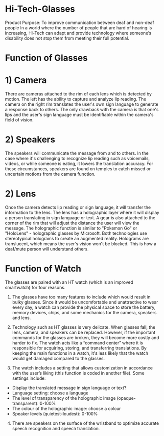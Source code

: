 # Hi-Tech-Glasses
Product Purpose: To improve communication between deaf and non-deaf people
In a world where the number of people that are hard of hearing is increasing, Hi-Tech can adapt and provide technology where someone’s disability does not stop them from meeting their full potential.

# Function of Glasses 
  # 1) Camera
There are cameras attached to the rim of each lens which is detected by motion. The left has the ability to capture and analyze lip reading. The camera on the right rim translates the user's own sign language to generate a response back to others. The only drawback with the camera is that one's lips and the user's sign language must be identifiable within the camera's field of vision.
  # 2) Speakers
The speakers will communicate the message from and to others. In the case where it's challenging to recognize lip reading such as voicemails, videos, or while someone is eating, it lowers the translation accuracy. For these circumstances, speakers are found on temples to catch missed or uncertain motions from the camera function. 
  # 2) Lens
Once the camera detects lip reading or sign language, it will transfer the information to the lens. The lens has a holographic layer where it will display a person translating in sign language or text. A gear is also attached to the corner of the rim that will adjust the distance the user will view the message. The holographic function is similar to "Pokemon Go" or "HoloLens" - holographic glasses by Microsoft. Both technologies use stereotypical holograms to create an augmented reality. Holograms are translucent, which means the user's vision won't be blocked. This is how a deaf/mute person will understand others.

# Function of Watch
The glasses are paired with an HT watch (which is an improved smartwatch) for four reasons. 
1) The glasses have too many features to include which would result in bulky glasses. Since it would be uncomfortable and unattractive to wear every day, a watch can provide the physical space to store the battery, memory devices, chips, and some mechanics for the camera, speakers and lens.

2) Technology such as HT glasses is very delicate. When glasses fall, the lens, camera, and speakers can be replaced. However, if the important commands for the glasses are broken, they will become more costly and harder to fix. The watch acts like a “command center” where it is responsible for acquiring, storing, and transferring translations. By keeping the main functions in a watch, it's less likely that the watch would get damaged compared to the glasses.

3) The watch includes a setting that allows customization in accordance with the user’s liking (this function is coded in another file). Some settings include: 
- Display the translated message in sign language or text?
- Language setting: choose a language 
- The level of transparency of the holographic image (opaque-transparent): 0-100%
- The colour of the holographic image: choose a colour
- Speaker levels (quietest-loudest): 0-100%

4) There are speakers on the surface of the wristband to optimize accurate speech recognition and speech translation.
